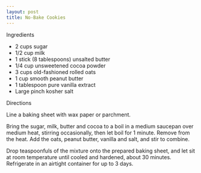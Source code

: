 ```yaml
---
layout: post
title: No-Bake Cookies
---
```


Ingredients

* 2 cups sugar
* 1/2 cup milk
* 1 stick (8 tablespoons) unsalted butter
* 1/4 cup unsweetened cocoa powder
* 3 cups old-fashioned rolled oats
* 1 cup smooth peanut butter
* 1 tablespoon pure vanilla extract
* Large pinch kosher salt


Directions

Line a baking sheet with wax paper or parchment.

Bring the sugar, milk, butter and cocoa to a boil in a medium saucepan over medium heat, stirring occasionally, then let boil for 1 minute.
Remove from the heat.
Add the oats, peanut butter, vanilla and salt, and stir to combine.

Drop teaspoonfuls of the mixture onto the prepared baking sheet, and let sit at room temperature until cooled and hardened, about 30 minutes.
Refrigerate in an airtight container for up to 3 days.


